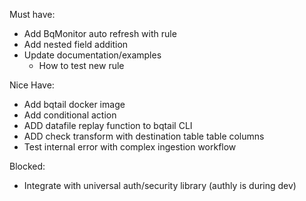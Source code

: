 Must have:
- Add BqMonitor auto refresh with rule
- Add nested field addition
- Update documentation/examples
    - How to test new rule
    
    
Nice Have:
- Add bqtail docker image
- Add conditional action
- ADD datafile replay function to bqtail CLI
- ADD check transform  with destination table table columns 
- Test internal error with complex ingestion workflow

Blocked:
- Integrate with universal auth/security library (authly is during dev)
